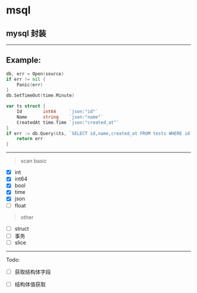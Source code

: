 # msql
## mysql 封装

---
## Example:
```go
db, err = Open(source)
if err != nil {
    Panic(err)
}
db.SetTimeOut(time.Minute)

var ts struct {
    Id        int64     `json:"id"`
    Name      string    `json:"name"`
    CreatedAt time.Time `json:"created_at"`
}
if err := db.Query(&ts, `SELECT id,name,created_at FROM tests WHERE id = 1`); err != nil {
    return err
}
```
---

> scan basic
- [x] int
- [x] int64 
- [x] bool
- [x] time
- [x] json
- [ ] float
> other
- [ ] struct
- [ ] 事务
- [ ] slice

---

Todo:

- [ ] 获取结构体字段
- [ ] 结构体值获取


